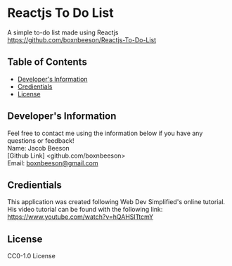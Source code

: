 # Reactjs To Do List
  A simple to-do list made using Reactjs
  <br>
  https://github.com/boxnbeeson/Reactjs-To-Do-List
  ## Table of Contents
  * [Developer's Information](#devInfo)
  * [Credientials](#credientials)
  * [License](#license)
  
  ## <a name="devInfo"></a>Developer's Information
  Feel free to contact me using the information below if you have any questions or feedback!
  <br>
  Name: Jacob Beeson
  <br>
  [Github Link] <github.com/boxnbeeson>
  <br>
  Email: <boxnbeeson@gmail.com>
  ## <a name="credientials"></a>Credientials
  This application was created following Web Dev Simplified's online tutorial. His video tutorial can be found with the following link: https://www.youtube.com/watch?v=hQAHSlTtcmY
  ## <a name="license"></a>License
  CC0-1.0 License
